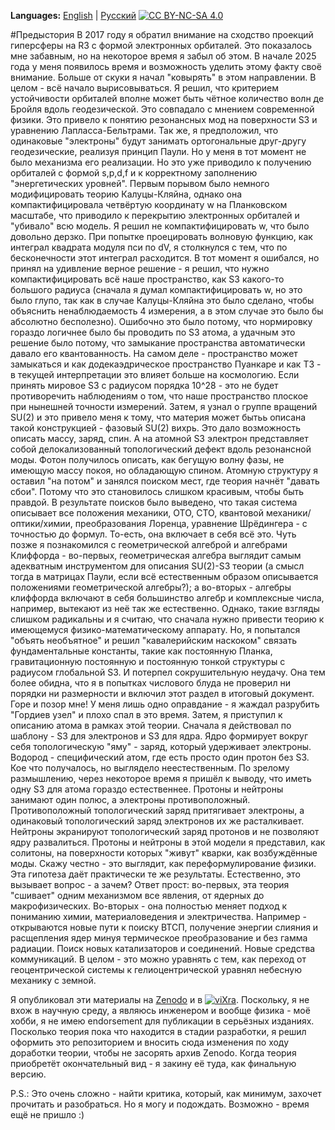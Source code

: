 **Languages:** [English](README.md) | [Русский](README.ru.md)
[![CC BY-NC-SA 4.0](https://img.shields.io/badge/License-CC%20BY--NC--SA%204.0-lightgrey.svg)](https://creativecommons.org/licenses/by-nc-sa/4.0/)

#Предыстория
В 2017 году я обратил внимание на сходство проекций гиперсферы на R3 с формой электронных орбиталей. Это показалось мне забавным, но на некоторое время я забыл об этом.
В начале 2025 года у меня появилось время и возможность уделить этому факту своё внимание. Больше от скуки я начал "ковырять" в этом направлении. В целом - всё начало вырисовываться. Я решил, что критерием устойчивости орбиталей вполне может быть чётное количество волн де Бройля вдоль геодезической. Это совпадало с мнением современной физики. Это привело к понятию резонансных мод на поверхности S3 и уравнению Лапласса-Бельтрами. Так же, я предположил, что одинаковые "электроны" будут занимать ортогональные друг-другу геодезические, реализуя принцип Паули. Но у меня в тот момент не было механизма его реализации. Но это уже приводило к получению орбиталей с формой s,p,d,f и к корректному заполнению "энергетических уровней". Первым порывом было немного модифицировать теорию Калуцы-Кляйна, однако она компактифицировала четвёртую координату w на Планковском масштабе, что приводило к перекрытию электронных орбиталей и "убивало" всю модель. Я решил не компактифицировать w, что было довольно дерзко. При попытке проецировать волновую функцию, как интеграл квадрата модуля пси по dV, я столкнулся с тем, что по бесконечности этот интеграл расходится. В тот момент я ошибался, но принял на удивление верное решение - я решил, что нужно компактифицировать всё наше пространство, как S3 какого-то большого радиуса (сначала я думал компактифицировать w, но это было глупо, так как в случае Калуцы-Кляйна это было сделано, чтобы объяснить ненаблюдаемость 4 измерения, а в этом случае это было бы абсолютно бесполезно). Ошибочно это было потому, что нормировку гораздо логичнее было бы проводить по S3 атома, а удачным это решение было потому, что замыкание пространства автоматически давало его квантованность. На самом деле - пространство может замыкаться и как додекаэдрическое пространство Пуанкаре и как T3 - в текущей интерпретации это влияет больше на космологию. Если принять мировое S3 с радиусом порядка 10^28 - это не будет противоречить наблюдениям о том, что наше пространство плоское при нынешней точности измерений.
Затем, я узнал о группе вращений SU(2) и это привело меня к тому, что материя может бытьь описана такой конструкцией - фазовый SU(2) вихрь. Это дало возможность описать массу, заряд, спин. А на атомной S3 электрон представляет собой делокализованный топологический дефект вдоль резонансной моды. Фотон получилось описать, как бегущую волну фазы, не имеющую массу покоя, но обладающую спином. Атомную структуру я оставил "на потом" и занялся поиском мест, где теория начнёт "давать сбои". Потому что это становилось слишком красивым, чтобы быть правдой. В результате поисков было выведено, что такая система описывает все положения механики, ОТО, СТО, квантовой механики/оптики/химии, преобразования Лоренца, уравнение Шрёдингера - с точностью до формул. То-есть, она включает в себя всё это. Чуть позже я познакомился с геометрической алгеброй и алгебрами Клиффорда - во-первых, геометрическая алгебра выглядит самым адекватным инструментом для описания SU(2)-S3 теории (а смысл тогда в матрицах Паули, если всё естественным образом описывается положениями геометрической алгебры?); а во-вторых - алгебры клиффорда включают в себя большинство алгебр и комплексные числа, например, вытекают из неё так же естественно. Однако, такие взгляды слишком радикальны и я считаю, что сначала нужно привести теорию к имеющемуся физико-математическому аппарату. Но, я попытался "объять необъятное" и решил "кавалерийским наскоком" связать фундаментальные константы, такие как постоянную Планка, гравитационную постоянную и постоянную тонкой структуры с радиусом глобальной S3. И потерпел сокрушительную неудачу. Она тем более обидна, что я в попытках числового блуда не проверил ни порядки ни размерности и включил этот раздел в итоговый документ. Горе и позор мне! У меня лишь одно оправдание - я жаждал разрубить "Гордиев узел" и плохо спал в это время.
Затем, я приступил к описанию атома в рамках этой теории. Сначала я действовал по шаблону - S3 для электронов и S3 для ядра. Ядро формирует вокруг себя топологическую "яму" - заряд, который удерживает электроны. Водород - специфический атом, где есть просто один протон без S3. Кое что получалось, но выглядело неестественным. По зрелому размышлению, через некоторое время я пришёл к выводу, что иметь одну S3 для атома гораздо естественнее. Протоны и нейтроны занимают один полюс, а электроны противоположный. Противоположный топологический заряд притягивает электроны, а одинаковый топологический заряд электронов их же расталкивает. Нейтроны экранируют топологический заряд протонов и не позволяют ядру развалиться. Протоны и нейтроны в этой модели я представил, как солитоны, на поверхности которых "живут" кварки, как возбуждённые моды. 
Скажу честно - это выглядит, как переформулирование физики. Эта гипотеза даёт практически те же результаты. Естественно, это вызывает вопрос - а зачем? Ответ прост: во-первых, эта теория "сшивает" одним механизмом все явления, от ядерных до макрофизических. Во-вторых - она полностью меняет подход к пониманию химии, материаловедения и электричества. Например - открываются новые пути к поиску ВТСП, получение энергии слияния и расщепления ядер минуя термическое преобразование и без гамма радиации. Поиск новых катализаторов и соединений. Новые средства коммуникаций. В целом - это можно уравнять с тем, как переход от геоцентрической системы к гелиоцентрической уравнял небесную механику с земной.

Я опубликовал эти материалы на [Zenodo](https://zenodo.org/search?q=shurbin&l=list&p=1&s=10&sort=bestmatch) и в [![viXra](https://img.shields.io/badge/viXra-2507.0060-blue.svg)](https://vixra.org/abs/2507.0060). Поскольку, я не вхож в научную среду, а являюсь инженером и вообще физика - моё хобби, я не имею endorsement для публикации в серьёзных изданиях. Посколько теория пока что находится в стадии разработки, я решил оформить это репозиторием и вносить сюда изменения по ходу доработки теории, чтобы не засорять архив Zenodo. Когда теория приобретёт окончательный вид - я закину её туда, как финальную версию.

P.S.: Это очень сложно - найти критика, который, как минимум, захочет прочитать и разобраться. Но я могу и подождать. Возможно - время ещё не пришло :)
